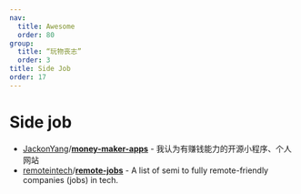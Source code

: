 ```yaml
---
nav:
  title: Awesome
  order: 80
group:
  title: “玩物丧志”
  order: 3
title: Side Job
order: 17
---
```


# Side job

- [JackonYang](https://github.com/JackonYang)/**[money-maker-apps](https://github.com/JackonYang/money-maker-apps)** - 我认为有赚钱能力的开源小程序、个人网站
- [remoteintech](https://github.com/remoteintech?type=source)/**[remote-jobs](https://github.com/remoteintech/remote-jobs)** - A list of semi to fully remote-friendly companies (jobs) in tech.

